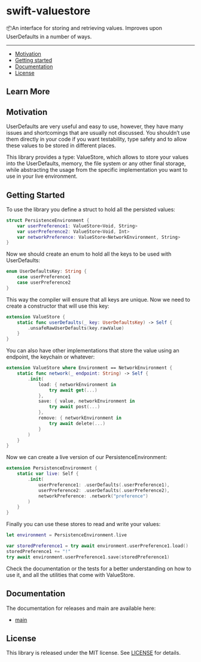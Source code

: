 # swift-valuestore

📦An interface for storing and retrieving values. Improves upon UserDefaults in a number of ways.

---

* [Motivation](#Motivation)
* [Getting started](#Getting-started)
* [Documentation](#Documentation)
* [License](#License)

## Learn More

## Motivation

UserDefaults are very useful and easy to use, however, they have many issues and shortcomings that are usually not discussed. You shouldn’t use them directly in your code if you want testability, type safety and to allow these values to be stored in different places.

This library provides a type: ValueStore, which allows to store your values into the UserDefaults, memory, the file system or any other final storage, while abstracting the usage from the specific implementation you want to use in your live environment.


## Getting Started

To use the library you define a struct to hold all the persisted values:

```swift
struct PersistenceEnvironment {
	var userPreference1: ValueStore<Void, String>
	var userPreference2: ValueStore<Void, Int>
	var networkPreference: ValueStore<NetworkEnvironment, String>
}
```

Now we should create an enum to hold all the keys to be used with UserDefaults:

```swift
enum UserDefaultsKey: String {
	case userPreference1
	case userPreference2
}
```

This way the compiler will ensure that all keys are unique. Now we need to create a constructor that will use this key:

```swift
extension ValueStore {
	static func userDefaults(_ key: UserDefaultsKey) -> Self {
		.unsafeRawUserDefaults(key.rawValue)
	}
}
```

You can also have other implementations that store the value using an endpoint, the keychain or whatever:

```swift
extension ValueStore where Environment == NetworkEnvironment {
	static func network(_ endpoint: String) -> Self {
		.init(
			load: { networkEnvironment in
				try await get(...)
			},
			save: { value, networkEnvironment in 
				try await post(...)
			},
			remove: { networkEnvironment in 
				try await delete(...)
			}
		)
	}
}
```

Now we can create a live version of our PersistenceEnvironment: 

```swift
extension PersistenceEnvironment {
	static var live: Self {
		.init(
			userPreference1: .userDefaults(.userPreference1),
			userPreference2: .userDefaults(.userPreference2), 
			networkPreference: .network("preference")
		)
	}
}
```

Finally you can use these stores to read and write your values:

```swift
let environment = PersistenceEnvironment.live

var storedPreference1 = try await environment.userPreference1.load()
storedPreference1 += "!"
try await environment.userPreference1.save(storedPreference1)
```

Check the documentation or the tests for a better understanding on how to use it, and all the utilities that come with ValueStore.

## Documentation

The documentation for releases and main are available here:

* [main][swift-valuestore-docs]

## License

This library is released under the MIT license. See [LICENSE](LICENSE) for details.

[swift-valuestore-docs]: https://github.com/buscarini/swift-valuestore/wiki
